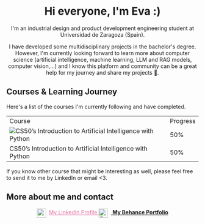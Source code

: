 <div align="center">

# Hi everyone, I'm Eva :)

<p> I'm an industrial design and product development engineering student at Universidad de Zaragoza (Spain).</p>

<p> I have developed some multidisciplinary projects in the bachelor's degree. However, I'm currently looking forward to learn more about computer science (artificial intelligence, machine learning, LLM and RAG models, computer vision,...) and I know this platform and community can be a great help for my journey and share my projects 🫶. </p>

</div>


## Courses & Learning Journey

Here's a list of the courses I'm currently following and have completed. 

<table style="width:100%">
  <tr>
    <td>Course</td>
    <td>Progress</td>
  </tr>
  <tr>
    <td><img src="images/harvard-logo.jpg">CS50’s Introduction to Artificial Intelligence with Python</td>
    <td>50%</td>
  </tr>
  <tr>
    <td>CS50’s Introduction to Artificial Intelligence with Python</td>
    <td>50%</td>
  </tr>
</table>

If you know other course that might be interesting as well, please feel free to send it to me by LinkedIn or email <3.


## More about me and contact

<div align="center">

<a href="www.linkedin.com/in/eva-mg" style="color: #E571A4">
  <img src="https://cdn.jsdelivr.net/npm/simple-icons@v8/icons/linkedin.svg" alt="LinkedIn" width="24" height="24" style="vertical-align: middle; margin-right: 8px; color: White"
  <strong>My LinkedIn Profile</strong>
</a>

<a href="https://www.behance.net/evamolinerg">
  <img src="https://cdn.jsdelivr.net/npm/simple-icons@v8/icons/behance.svg" alt="Behance" width="24" height="24" style="vertical-align: middle; margin-right: 8px;">
  <strong>My Behance Portfolio</strong>
</a>

</div>